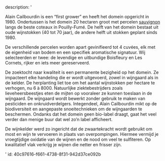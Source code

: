 description: '<p>Alain Cailbourdin is een “first grower” en heeft het domein opgericht in 1980. Ondertussen is het domein 20 hectaren groot met percelen <a href="https://www.levipe.dev/nl/grape/sauvignon-blanc/?lang=nl">sauvignon</a> langs de beste coteaux in Pouilly-Fumé. De helft van het domein bestaat uit oude wijnstokken (40 tot 70 jaar), de andere helft uit stokken geplant sinds 1980.</p><p>De verschillende percelen worden apart gevinifieerd tot 4 cuvées, elk met de eigenheid van bodem en een specifiek aromatische signatuur. Wij selecteerden er twee: de levendige en uitbundige Boisfleury en Les Cornets, rijker en iets meer gereserveerd.</p><p>De zoektocht naar kwaliteit is een permanente bezigheid op het domein. Ze impacteert elke handeling die er wordt uitgevoerd, zowel in wijngaard als in de kelder. De herplanting liet toe om het aantal wijnstokken per hectare te verhogen, nu 6 à 8000. Natuurlijke ziektebestrijders zoals lieveheersbeestjes eten de mijten op vooraleer ze kunnen toeslaan in de wijngaard. De wijngaard wordt bewerkt zonder gebruik te maken van pesticiden en onkruidverdelgers. Integendeel, Alain Cailbourdin mikt op de biodiversiteit en aangepaste snoeitechnieken om de wijngaarden te beschermen. Ondanks dat het domein geen bio-label draagt, gaat het veel verder dan menige buur dat wel zo’n label afficheert.</p><p>De wijnkelder werd zo ingericht dat de zwaartekracht wordt gebruikt om most en wijn te vervoeren in plaats van overpompingen. Hiermee vermijd je vroegtijdige oxidatie van de wijnen en de nood om veel te sulfiteren. Op kwalitatief vlak verkrijg je wijnen die netter en frisser zijn.</p>'
id: 40c97616-f661-4738-8f31-942d37ce092b
